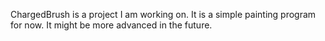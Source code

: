 ChargedBrush is a project I am working on. It is a simple painting program for now. It might be more advanced in the future.
